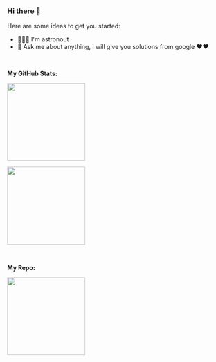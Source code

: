 ### Hi there 👋

Here are some ideas to get you started:

- 🚀👨‍🚀 I'm astronout
- 💬 Ask me about anything, i will give you solutions from google ❤❤️

</br>

**My GitHub Stats:**

<p>
  <img height="180em" src="https://github-readme-stats.vercel.app/api?username=eryansari&show_icons=true&count_private=true&include_all_commits=true&theme=radical" />
</p>

<p>
  <img height="180em" src="https://github-readme-stats.vercel.app/api/top-langs/?username=eryansari&layout=compact&theme=radical" />
</p>

</br>

**My Repo:**
<p>
 <img height="180em" src="https://github-readme-stats.vercel.app/api/pin/?username=eryansari&repo=gocommerce&show_owner=true"
</p>
